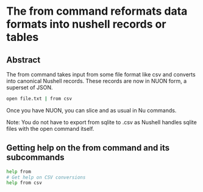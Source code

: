 # The from command reformats data formats into nushell records or tables

## Abstract

The from command takes input from some file format like csv
and converts into canonical Nushell records.
These records are now in NUON form, a superset of JSON.

```sh
open file.txt | from csv
```




Once you have NUON,  you can slice and as usual in Nu commands.

Note:  You do not have to export from sqlite to .csv as Nushell handles sqlite 
files with the open command itself.

## Getting help on the from command and its subcommands

```sh
help from
# Get help on CSV conversions
help from csv
```
